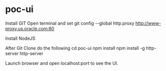 # poc-ui

Install GIT
Open terminal and set
git config --global http.proxy http://www-proxy.us.oracle.com:80

Install NodeJS

After Git Clone do the following
cd poc-ui
npm install
npm install -g http-server
http-server

Launch browser and open localhost:port to see the UI.
